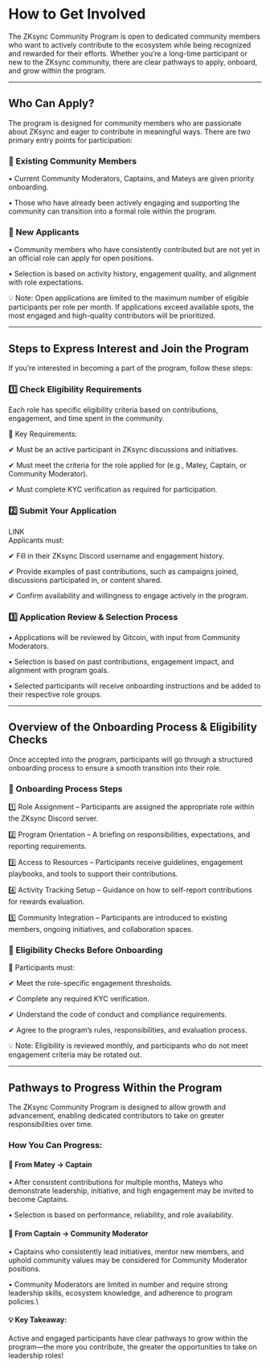 # How to Get Involved

The ZKsync Community Program is open to dedicated community members who want to actively contribute to the ecosystem while being recognized and rewarded for their efforts. Whether you’re a long-time participant or new to the ZKsync community, there are clear pathways to apply, onboard, and grow within the program.

***

## Who Can Apply?

The program is designed for community members who are passionate about ZKsync and eager to contribute in meaningful ways. There are two primary entry points for participation:

### 🔹 Existing Community Members

• Current Community Moderators, Captains, and Mateys are given priority onboarding.

• Those who have already been actively engaging and supporting the community can transition into a formal role within the program.

### 🔹 New Applicants

• Community members who have consistently contributed but are not yet in an official role can apply for open positions.

• Selection is based on activity history, engagement quality, and alignment with role expectations.



💡 Note: Open applications are limited to the maximum number of eligible participants per role per month. If applications exceed available spots, the most engaged and high-quality contributors will be prioritized.

***

## Steps to Express Interest and Join the Program

If you’re interested in becoming a part of the program, follow these steps:

### 1️⃣ Check Eligibility Requirements

Each role has specific eligibility criteria based on contributions, engagement, and time spent in the community.

📌 Key Requirements:

✔ Must be an active participant in ZKsync discussions and initiatives.

✔ Must meet the criteria for the role applied for (e.g., Matey, Captain, or Community Moderator).

✔ Must complete KYC verification as required for participation.

### 2️⃣ Submit Your Application

LINK \
Applicants must:

✔ Fill in their ZKsync Discord username and engagement history.

✔ Provide examples of past contributions, such as campaigns joined, discussions participated in, or content shared.

✔ Confirm availability and willingness to engage actively in the program.

### 3️⃣ Application Review & Selection Process

• Applications will be reviewed by Gitcoin, with input from Community Moderators.

• Selection is based on past contributions, engagement impact, and alignment with program goals.

• Selected participants will receive onboarding instructions and be added to their respective role groups.

***

## Overview of the Onboarding Process & Eligibility Checks

Once accepted into the program, participants will go through a structured onboarding process to ensure a smooth transition into their role.

### 🔹 Onboarding Process Steps

1️⃣ Role Assignment – Participants are assigned the appropriate role within the ZKsync Discord server.

2️⃣ Program Orientation – A briefing on responsibilities, expectations, and reporting requirements.

3️⃣ Access to Resources – Participants receive guidelines, engagement playbooks, and tools to support their contributions.

4️⃣ Activity Tracking Setup – Guidance on how to self-report contributions for rewards evaluation.

5️⃣ Community Integration – Participants are introduced to existing members, ongoing initiatives, and collaboration spaces.

### 🔹 Eligibility Checks Before Onboarding

📌 Participants must:

✔ Meet the role-specific engagement thresholds.

✔ Complete any required KYC verification.

✔ Understand the code of conduct and compliance requirements.

✔ Agree to the program’s rules, responsibilities, and evaluation process.



💡 Note: Eligibility is reviewed monthly, and participants who do not meet engagement criteria may be rotated out.

***

## Pathways to Progress Within the Program

The ZKsync Community Program is designed to allow growth and advancement, enabling dedicated contributors to take on greater responsibilities over time.

### How You Can Progress:

#### 🔹 From Matey → Captain

• After consistent contributions for multiple months, Mateys who demonstrate leadership, initiative, and high engagement may be invited to become Captains.

• Selection is based on performance, reliability, and role availability.



#### 🔹 From Captain → Community Moderator

• Captains who consistently lead initiatives, mentor new members, and uphold community values may be considered for Community Moderator positions.

• Community Moderators are limited in number and require strong leadership skills, ecosystem knowledge, and adherence to program policies.\


#### 💡 Key Takeaway:

Active and engaged participants have clear pathways to grow within the program—the more you contribute, the greater the opportunities to take on leadership roles!
